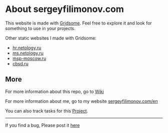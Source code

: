 # About sergeyfilimonov.com

This website is made with [Gridsome](https://gridsome.org). Feel free to explore it and look for something to use in your projects.

Other static websites I made with Gridsome:
- [hr.netology.ru](https://hr.netology.ru)
- [ms.netology.ru](https://ms.netology.ru)
- [msp-moscow.ru](https://msp-moscow.ru)
- [cbsd.ru](https://cbsd.ru)

## More

For more information about this repo, go to [Wiki](https://github.com/sergeyfilimonov/sergeyfilimonov.com/wiki)

For more information about me, go to my website [sergeyfilimonov.com/en](https://sergeyfilimonov.com/en)

You can also track tasks for this [Project](https://github.com/sergeyfilimonov/sergeyfilimonov.com/projects/1).

---

If you find a bug, Please post it [here](https://github.com/sergeyfilimonov/sergeyfilimonov.com/issues)
